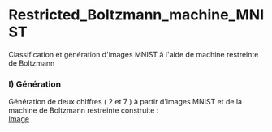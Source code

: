 # Restricted_Boltzmann_machine_MNIST
Classification et génération d'images MNIST à l'aide de machine restreinte de Boltzmann
### I) Génération
Génération de deux chiffres ( 2 et 7 ) à partir d'images MNIST et de la machine de Boltzmann restreinte construite :  
[Image](AkLeyth.github.com/Restricted_Boltzmann_machine_MNIST/Img/2_7_original.png)
